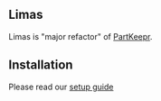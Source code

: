 Limas
---

Limas is "major refactor" of [PartKeepr](https://github.com/partkeepr/PartKeepr).


## Installation
Please read our [setup guide](documentation/Installation.md)
